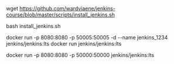 wget https://github.com/wardviaene/jenkins-course/blob/master/scripts/install_jenkins.sh



bash install_jenkins.sh

docker run -p 8080:8080 -p 50005:50005   -d --name jenkins_1234 jenkins/jenkins:lts
docker run  jenkins/jenkins:lts
<!-- docker run -p 8080:8080 -p 50000:50000 -v /var/jenkins_home:/var/jenkins_home -d --name jenkins jenkins/jenkins:lts -->
docker run -p 8080:8080 -p 50000:50000 jenkins/jenkins:lts
